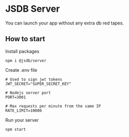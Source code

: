 # JSDB Server

You can launch your app without any extra db red tapes.

## How to start

Install packages

```shell
npm i @jsdb/server
```

Create .env file

```dotenv
# Used to sign jwt tokens
JWT_SECRET="SUPER_SECRET_KEY"

# Nodejs server port
PORT=3001

# Max requests per minute from the same IP
RATE_LIMIT=10000
```

Run your server

```shell
npm start
```
